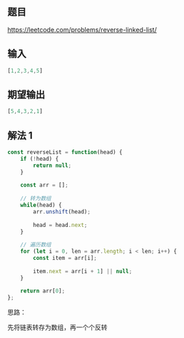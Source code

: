 ## 题目

https://leetcode.com/problems/reverse-linked-list/ 

## 输入

```js
[1,2,3,4,5]
```

## 期望输出

```js
[5,4,3,2,1]
```

## 解法 1

```js
const reverseList = function(head) {
    if (!head) {
        return null;
    }
    
    const arr = [];
    
    // 转为数组
    while(head) {
        arr.unshift(head);
        
        head = head.next;
    }
    
    // 遍历数组
    for (let i = 0, len = arr.length; i < len; i++) {
        const item = arr[i];
        
        item.next = arr[i + 1] || null;
    }
    
    return arr[0];
};
```

思路：

先将链表转存为数组，再一个个反转
